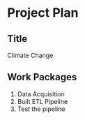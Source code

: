 # Project Plan

## Title
Climate Change

## Work Packages
1. Data Acquisition
2. Built ETL Pipeline
3. Test the pipeline